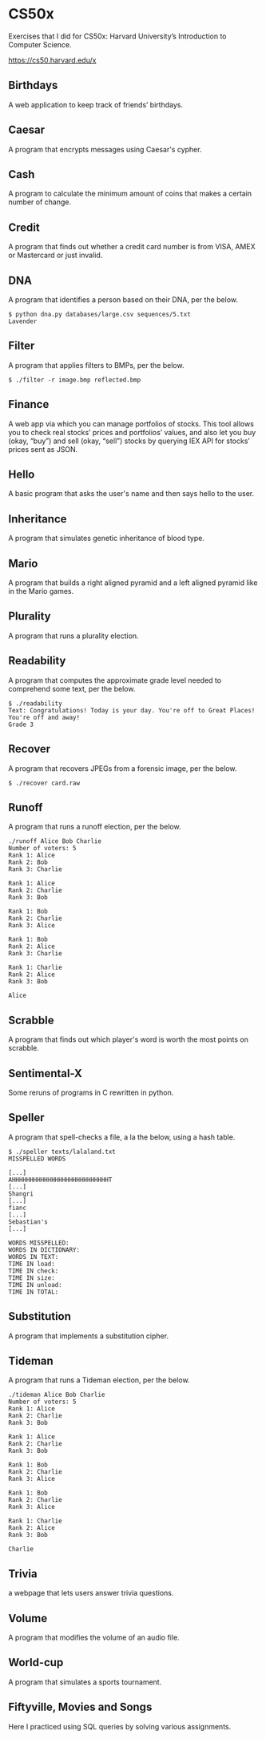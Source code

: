 # CS50x
Exercises that I did for CS50x: Harvard University’s Introduction to Computer Science.

https://cs50.harvard.edu/x

## Birthdays
A web application to keep track of friends’ birthdays.

## Caesar
A program that encrypts messages using Caesar's cypher.

## Cash
A program to calculate the minimum amount of coins that makes a certain number of change.

## Credit
A program that finds out whether a credit card number is from VISA, AMEX or Mastercard or just invalid.

## DNA
A program that identifies a person based on their DNA, per the below.
```
$ python dna.py databases/large.csv sequences/5.txt
Lavender
```

## Filter
A program that applies filters to BMPs, per the below.
```
$ ./filter -r image.bmp reflected.bmp
```

## Finance
A web app via which you can manage portfolios of stocks. 
This tool allows you to check real stocks’ prices and portfolios’ values, and also let you buy (okay, “buy”) and sell (okay, “sell”) stocks by querying IEX API for stocks’ prices sent as JSON.

## Hello
A basic program that asks the user's name and then says hello to the user.

## Inheritance
A program that simulates genetic inheritance of blood type.

## Mario
A program that builds a right aligned pyramid and a left aligned pyramid like in the Mario games.

## Plurality
A program that runs a plurality election.

## Readability
A program that computes the approximate grade level needed to comprehend some text, per the below.
```
$ ./readability
Text: Congratulations! Today is your day. You're off to Great Places! You're off and away!
Grade 3
```

## Recover
A program that recovers JPEGs from a forensic image, per the below.
```
$ ./recover card.raw
```

## Runoff
A program that runs a runoff election, per the below.
```
./runoff Alice Bob Charlie
Number of voters: 5
Rank 1: Alice
Rank 2: Bob
Rank 3: Charlie

Rank 1: Alice
Rank 2: Charlie
Rank 3: Bob

Rank 1: Bob
Rank 2: Charlie
Rank 3: Alice

Rank 1: Bob
Rank 2: Alice
Rank 3: Charlie

Rank 1: Charlie
Rank 2: Alice
Rank 3: Bob

Alice
```

## Scrabble
A program that finds out which player's word is worth the most points on scrabble.

## Sentimental-X
Some reruns of programs in C rewritten in python.

## Speller
A program that spell-checks a file, a la the below, using a hash table.
```
$ ./speller texts/lalaland.txt
MISSPELLED WORDS

[...]
AHHHHHHHHHHHHHHHHHHHHHHHHHHHT
[...]
Shangri
[...]
fianc
[...]
Sebastian's
[...]

WORDS MISSPELLED:
WORDS IN DICTIONARY:
WORDS IN TEXT:
TIME IN load:
TIME IN check:
TIME IN size:
TIME IN unload:
TIME IN TOTAL:
```

## Substitution
A program that implements a substitution cipher.

## Tideman
A program that runs a Tideman election, per the below.
```
./tideman Alice Bob Charlie
Number of voters: 5
Rank 1: Alice
Rank 2: Charlie
Rank 3: Bob

Rank 1: Alice
Rank 2: Charlie
Rank 3: Bob

Rank 1: Bob
Rank 2: Charlie
Rank 3: Alice

Rank 1: Bob
Rank 2: Charlie
Rank 3: Alice

Rank 1: Charlie
Rank 2: Alice
Rank 3: Bob

Charlie
```

## Trivia
a webpage that lets users answer trivia questions.

## Volume
A program that modifies the volume of an audio file.

## World-cup
A program that simulates a sports tournament.

## Fiftyville, Movies and Songs
Here I practiced using SQL queries by solving various assignments.

